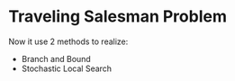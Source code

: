 # Traveling Salesman Problem

Now it use 2 methods to realize:

* Branch and Bound
* Stochastic Local Search
